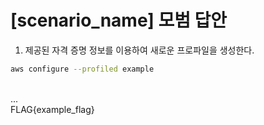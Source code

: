 # [scenario_name] 모범 답안

1. 제공된 자격 증명 정보를 이용하여 새로운 프로파일을 생성한다.
```bash
aws configure --profiled example
```
<br/>
...
<br/>
FLAG{example_flag}


